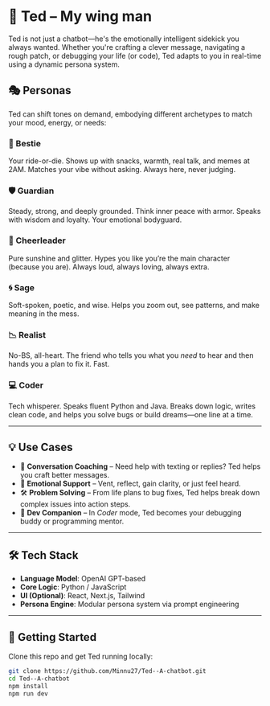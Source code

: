 
# 🤖 Ted – My wing man

Ted is not just a chatbot—he's the emotionally intelligent sidekick you always wanted. Whether you're crafting a clever message, navigating a rough patch, or debugging your life (or code), Ted adapts to you in real-time using a dynamic persona system.

## 🎭 Personas

Ted can shift tones on demand, embodying different archetypes to match your mood, energy, or needs:

### 🧋 Bestie
Your ride-or-die. Shows up with snacks, warmth, real talk, and memes at 2AM. Matches your vibe without asking. Always here, never judging.

### 🛡️ Guardian  
Steady, strong, and deeply grounded. Think inner peace with armor. Speaks with wisdom and loyalty. Your emotional bodyguard.

### 🎉 Cheerleader  
Pure sunshine and glitter. Hypes you like you’re the main character (because you are). Always loud, always loving, always extra.

### 🌀 Sage  
Soft-spoken, poetic, and wise. Helps you zoom out, see patterns, and make meaning in the mess.

### 📉 Realist  
No-BS, all-heart. The friend who tells you what you *need* to hear and then hands you a plan to fix it. Fast.

### 💻 Coder  
Tech whisperer. Speaks fluent Python and Java. Breaks down logic, writes clean code, and helps you solve bugs or build dreams—one line at a time.

---

## 💡 Use Cases

- 💬 **Conversation Coaching** – Need help with texting or replies? Ted helps you craft better messages.
- 🧠 **Emotional Support** – Vent, reflect, gain clarity, or just feel heard.
- 🛠 **Problem Solving** – From life plans to bug fixes, Ted helps break down complex issues into action steps.
- 👾 **Dev Companion** – In *Coder* mode, Ted becomes your debugging buddy or programming mentor.

---

## 🛠 Tech Stack

- **Language Model**: OpenAI GPT-based
- **Core Logic**: Python / JavaScript
- **UI (Optional)**: React, Next.js, Tailwind
- **Persona Engine**: Modular persona system via prompt engineering

---

## 🚀 Getting Started

Clone this repo and get Ted running locally:

```bash
git clone https://github.com/Minnu27/Ted--A-chatbot.git
cd Ted--A-chatbot
npm install
npm run dev
